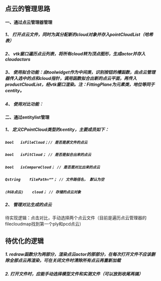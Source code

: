 ## 点云的管理思路

#### 一、通过点云管理器管理

##### 1、 打开点云文件，同时为其分配新的cloud对象并存入*pointCloudList*（哈希表）

##### 2、 vtk窗口遍历点云列表，将所有cloud转为顶点图形，生成actor并存入cloudactors

##### 3、 使用拟合功能：由toolwidget作为中间类，识别按钮的槽函数，由点云管理器传入选中的点和cloud指针，调用函数拟合出新的点云平面，再传入productCloudList，经vtk窗口渲染。*注：FittingPlane为元素类，地位等同于centity。*

##### 4、 使用对比功能：



#### 二、通过entitylist管理

##### 1、 定义CPointCloud类型的centity，主要成员如下：

##### 		`bool	isFileCloud；// 是否是原文件的点云`

##### 		`bool	isFitCloud； // 是否是拟合出来的点云`

##### 		`bool	isCompareCloud； // 是否是对比出来的点云`

##### 		`Qstring	filePath=“”； // 文件路径名， 默认为空`

##### 		`(RGB点云)	cloud； // 存储的点云对象`

##### 2、 管理对比生成的点云

待实现逻辑：点击对比，手动选择两个点云文件（目前是遍历点云管理器的filecloudmap找到第一个ply和pcd点云）





## 待优化的逻辑

##### 1.	redraw函数分为两部分，渲染点云actor的那部分，在每次打开文件不应该删除全部点云再渲染，可在关闭文件时清除所有点云再重新加载

##### 2.   打开文件时，应能手动选择模型文件和实测文件（可以放到收尾再搞）







